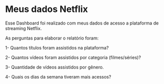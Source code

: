 # Meus dados Netflix

Esse Dashboard foi realizado com meus dados de acesso a plataforma de streaming Netflix.

As perguntas para elaborar o relatório foram:

1- Quantos títulos foram assistidos na plataforma?

2- Quantos vídeos foram assistidos por categoria (filmes/séries)?

3- Quantidade de vídeos assistidos por gênero.

4- Quais os dias da semana tiveram mais acessos?
